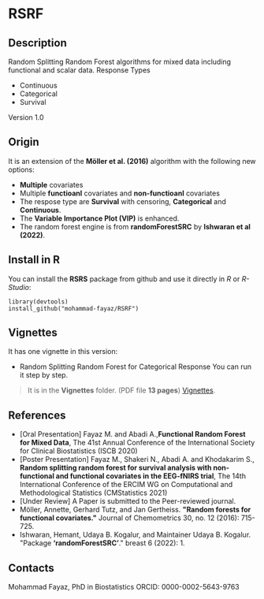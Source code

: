 # RSRF
## Description
Random Splitting Random Forest algorithms for mixed data including functional and scalar data. 
Response Types
- Continuous
- Categorical
- Survival

Version 1.0

## Origin 
It is an extension of the **Möller et al. (2016)** algorithm with the following new options:
- **Multiple** covariates
- Multiple **functioanl** covariates and **non-functioanl** covariates
- The respose type are **Survival** with censoring, **Categorical** and **Continuous**.
- The **Variable Importance Plot (VIP)** is enhanced.
- The random forest engine is from **randomForestSRC** by **Ishwaran et al (2022)**.

## Install in R

You can install the **RSRS** package from github and use it directly in *R* or *R-Studio*:
```
library(devtools)
install_github("mohammad-fayaz/RSRF")
```
## Vignettes
It has one vignette in this version:
- Random Splitting Random Forest for Categorical Response
You can run it step by step. 
> It is in the **Vignettes** folder. (PDF file **13 pages**)
[Vignettes](https://github.com/mohammad-fayaz/RSRF/blob/master/vignettes/RSRF_Categorical_Output.pdf).

## References 
- [Oral Presentation] Fayaz M. and Abadi A.,**Functional Random Forest for Mixed Data**, The 41st Annual Conference of the International Society for Clinical Biostatistics (ISCB 2020)
- [Poster Presentation]  Fayaz M., Shakeri N., Abadi A. and Khodakarim S., **Random splitting random forest for survival analysis with non-functional and functional covariates in the EEG-fNIRS trial**, The 14th International Conference of the ERCIM WG on Computational and Methodological Statistics (CMStatistics 2021) 
- [Under Review] A Paper is submitted to the Peer-reviewed journal.
- Möller, Annette, Gerhard Tutz, and Jan Gertheiss. **"Random forests for functional covariates."** Journal of Chemometrics 30, no. 12 (2016): 715-725.
- Ishwaran, Hemant, Udaya B. Kogalur, and Maintainer Udaya B. Kogalur. "Package **‘randomForestSRC’**." breast 6 (2022): 1.

## Contacts
Mohammad Fayaz, PhD in Biostatistics 
ORCID: 0000-0002-5643-9763
